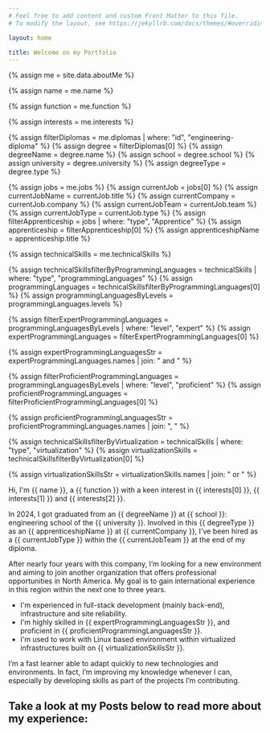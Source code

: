 ```yaml
---
# Feel free to add content and custom Front Matter to this file.
# To modify the layout, see https://jekyllrb.com/docs/themes/#overriding-theme-defaults

layout: home

title: Welcome on my Portfolio
---
```


<!-- Variables: -->

{% assign me = site.data.aboutMe %}


{% assign name = me.name %}

{% assign function = me.function %}

{% assign interests = me.interests %}

{% assign filterDiplomas = me.diplomas | where: "id", "engineering-diploma" %}
{% assign degree = filterDiplomas[0] %}
{% assign degreeName = degree.name %}
{% assign school = degree.school %}
{% assign university = degree.university %}
{% assign degreeType = degree.type %}

{% assign jobs = me.jobs %}
{% assign currentJob = jobs[0] %}
{% assign currentJobName = currentJob.title %}
{% assign currentCompany = currentJob.company %}
{% assign currentJobTeam = currentJob.team %}
{% assign currentJobType = currentJob.type %}
{% assign filterApprenticeship = jobs | where: "type", "Apprentice" %}
{% assign apprenticeship = filterApprenticeship[0] %}
{% assign apprenticeshipName = apprenticeship.title %}


{% assign technicalSkills = me.technicalSkills %}

{% assign technicalSkillsfilterByProgrammingLanguages = technicalSkills | where: "type", "programmingLanguages" %}
{% assign programmingLanguages = technicalSkillsfilterByProgrammingLanguages[0] %}
{% assign programmingLanguagesByLevels = programmingLanguages.levels %}

{% assign filterExpertProgrammingLanguages = programmingLanguagesByLevels | where: "level", "expert" %}
{% assign expertProgrammingLanguages = filterExpertProgrammingLanguages[0] %}
<!-- TODO gérer ", " -->
{% assign expertProgrammingLanguagesStr = expertProgrammingLanguages.names | join: " and " %}

{% assign filterProficientProgrammingLanguages = programmingLanguagesByLevels | where: "level", "proficient" %}
{% assign proficientProgrammingLanguages = filterProficientProgrammingLanguages[0] %}
<!-- TODO gérer " and " -->
{% assign proficientProgrammingLanguagesStr = proficientProgrammingLanguages.names | join: ", " %}

{% assign technicalSkillsfilterByVirtualization = technicalSkills | where: "type", "virtualization" %}
{% assign virtualizationSkills = technicalSkillsfilterByVirtualization[0] %}
<!-- TODO gérer ", " -->
{% assign virtualizationSkillsStr = virtualizationSkills.names | join: " or " %}

<!-- End Variables -->

Hi, I'm {{ name }}, a {{ function }} with a keen interest in {{ interests[0] }}, {{ interests[1] }} and {{ interests[2] }}.

In 2024, I got graduated from an {{ degreeName }} at {{ school }}: engineering school of the {{ university }}. Involved in this {{ degreeType }} as an {{ apprenticeshipName }} at {{ currentCompany }}, I've been hired as a {{ currentJobType }} within the {{ currentJobTeam }} at the end of my diploma.

After nearly four years with this company, I’m looking for a new environment and aiming to join another organization that offers professional opportunities in North America. My goal is to gain international experience in this region within the next one to three years.

- I'm experienced in full-stack development (mainly back-end), infrastructure and site reliability.
- I'm highly skilled in {{ expertProgrammingLanguagesStr }}, and proficient in {{ proficientProgrammingLanguagesStr }}.
- I'm used to work with Linux based environment within virtualized infrastructures built on {{ virtualizationSkillsStr }}.

I’m a fast learner able to adapt quickly to new technologies and environments. In fact, I’m improving my knowledge whenever I can, especially by developing skills as part of the projects I’m contributing.

## Take a look at my Posts below to read more about my experience:

